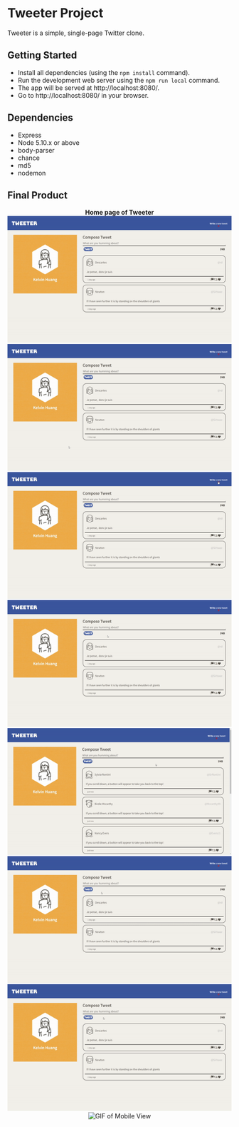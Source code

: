 # Tweeter Project

Tweeter is a simple, single-page Twitter clone.

## Getting Started

- Install all dependencies (using the `npm install` command).
- Run the development web server using the `npm run local` command.
- The app will be served at http://localhost:8080/.
- Go to http://localhost:8080/ in your browser.

## Dependencies

- Express
- Node 5.10.x or above
- body-parser
- chance
- md5
- nodemon

## Final Product

<p align="center">
<strong>Home page of Tweeter</strong>
<img src="https://github.com/kelvinhuang98/tweeter/blob/master/docs/Home.gif" alt="GIF of Home Page" />
<img src="https://github.com/kelvinhuang98/tweeter/blob/master/docs/Hover-Effects.gif" alt="GIF of Hover Effects" />
<img src="https://github.com/kelvinhuang98/tweeter/blob/master/docs/Form-Toggle.gif" alt="GIF of Form Toggle" />
<img src="https://github.com/kelvinhuang98/tweeter/blob/master/docs/Submit-Tweet.gif" alt="GIF of Tweet Submission" />
<img src="https://github.com/kelvinhuang98/tweeter/blob/master/docs/Scroll-To-Top.gif" alt="GIF of Return to Top Button" />
<img src="https://github.com/kelvinhuang98/tweeter/blob/master/docs/Error1.gif" alt="GIF of Empty Tweet Submission Error Message" />
<img src="https://github.com/kelvinhuang98/tweeter/blob/master/docs/Error2.gif" alt="GIF of Exceed Maximum Characters Error Message" />
<img src="https://github.com/kelvinhuang98/tweeter/blob/master/docs/Mobile-View.gif" alt="GIF of Mobile View">
</p>
